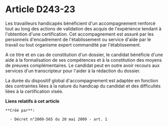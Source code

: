 # Article D243-23

Les travailleurs handicapés bénéficient d'un accompagnement renforcé tout au long des actions de validation des acquis de
l'expérience tendant à l'obtention d'une certification. Cet accompagnement est assuré par les personnels d'encadrement de
l'établissement ou service d'aide par le travail ou tout organisme expert commandité par l'établissement. 

A ce titre et en cas de constitution d'un dossier, le candidat bénéficie d'une aide à la formalisation de ses compétences et
à la constitution des moyens de preuves complémentaires. Le candidat peut en outre avoir recours aux services d'un
transcripteur pour l'aider à la rédaction du dossier. 

La durée du dispositif global d'accompagnement est adaptée en fonction des contraintes liées à la nature du handicap du
candidat et des difficultés liées à la certification visée.

**Liens relatifs à cet article**

	**Créé par**:

	  - Décret n°2009-565 du 20 mai 2009 - art. 1
